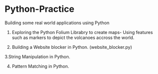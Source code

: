 # Python-Practice
Building some real world applications using Python
1. Exploring the Python Folium Librabry to create maps- Using features such as markers to depict the volcanoes accross the world.

2. Building a Website blocker in Python. (website_blocker.py)

3.String Manipulation in Python.

4. Pattern Matching in Python.
